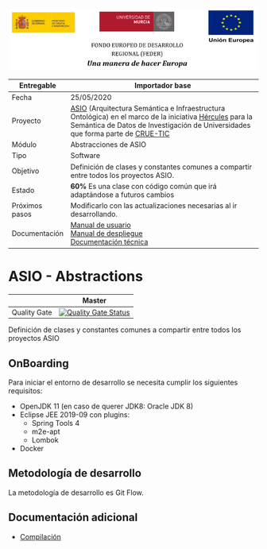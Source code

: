 ![](./images/logos_feder.png)



| Entregable     | Importador base                                        |
| -------------- | ------------------------------------------------------------ |
| Fecha          | 25/05/2020                                                   |
| Proyecto       | [ASIO](https://www.um.es/web/hercules/proyectos/asio) (Arquitectura Semántica e Infraestructura Ontológica) en el marco de la iniciativa [Hércules](https://www.um.es/web/hercules/) para la Semántica de Datos de Investigación de Universidades que forma parte de [CRUE-TIC](http://www.crue.org/SitePages/ProyectoHercules.aspx) |
| Módulo         | Abstracciones de ASIO                                      |
| Tipo           | Software                                                     |
| Objetivo       | Definición de clases y constantes comunes a compartir entre todos los proyectos ASIO.  |
| Estado         | **60%** Es una clase con código común que irá adaptándose a futuros cambios |
| Próximos pasos | Modificarlo con las actualizaciones necesarias al ir desarrollando. |
| Documentación  | [Manual de usuario](https://github.com/HerculesCRUE/ib-asio-docs-/blob/master/entregables_hito_1/12-An%C3%A1lisis/Manual%20de%20usuario/Manual%20de%20usuario.md)<br />[Manual de despliegue](https://github.com/HerculesCRUE/ib-asio-composeset/blob/master/README.md)<br />[Documentación técnica](https://github.com/HerculesCRUE/ib-asio-docs-/blob/master/entregables_hito_1/11-Arquitectura/ASIO_Izertis_Arquitectura.md) |

# ASIO - Abstractions

|              | Master                                                       |
| ------------ | ------------------------------------------------------------ |
| Quality Gate | [![Quality Gate Status](https://sonarcloud.io/api/project_badges/measure?project=HerculesCRUE_ib-asio-abstractions&metric=alert_status)](https://sonarcloud.io/dashboard?id=HerculesCRUE_ib-asio-abstractions) |

Definición de clases y constantes comunes a compartir entre todos los proyectos ASIO

## OnBoarding

Para iniciar el entorno de desarrollo se necesita cumplir los siguientes requisitos:

* OpenJDK 11 (en caso de querer JDK8: Oracle JDK 8)
* Eclipse JEE 2019-09 con plugins:
  * Spring Tools 4
  * m2e-apt
  * Lombok
* Docker

## Metodología de desarrollo

La metodología de desarrollo es Git Flow.

##  Documentación adicional

* [Compilación](docs/build.md)
